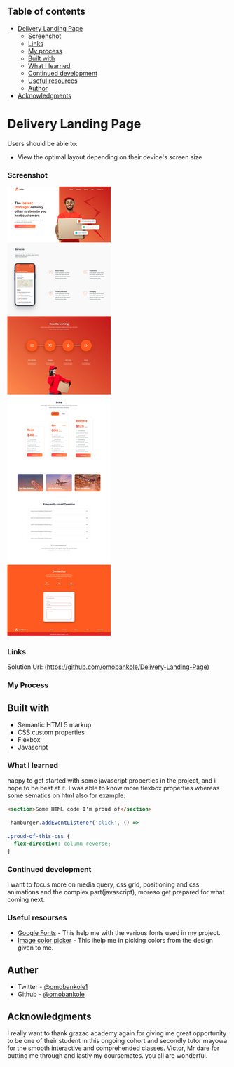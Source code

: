## Table of contents


- [Delivery Landing Page](#Delivery-lannding-page)
  - [Screenshot](#screenshot)
  - [Links](#links)
  - [My process](#my-process)
  - [Built with](#built-with)
  - [What I learned](#what-i-learned)
  - [Continued development](#continued-development)
  - [Useful resources](#useful-resources)
  - [Author](#author)
- [Acknowledgments](#acknowledgments)


# Delivery Landing Page

Users should be able to:

- View the optimal layout depending on their device's screen size

### Screenshot

![](./Images/Design.jpeg)

### Links

Solution Url: (https://github.com/omobankole/Delivery-Landing-Page)

### My Process

## Built with

- Semantic HTML5 markup
- CSS custom properties
- Flexbox
- Javascript

### What I learned

happy to get started with some javascript properties in the project, and i hope to be best at it. I was able to know more flexbox properties whereas some sematics on html also for example:

```html
<section>Some HTML code I'm proud of</section>
```
```javascript
 hamburger.addEventListener('click', () =>
 ```
```css
.proud-of-this-css {
  flex-direction: column-reverse;
}
```

### Continued development

i want to focus more on media query, css grid, positioning and css animations and the complex part(javascript), moreso get prepared for what coming next.

### Useful resourses

- [Google Fonts](https://www.fonts.google.com) - This help me with the various fonts used in my project.
- [Image color picker](https://www.imagecolorpicker.com) - This ihelp me in picking colors from the design given to me.

## Auther

- Twitter - [@omobankole1](https://www.twitter.com/omobankole1)
- Github - [@omobankole](https://www.github.com/omobankole)

## Acknowledgments
 I really want to thank grazac academy again for giving me great opportunity to be one of their student in this ongoing cohort and secondly tutor mayowa for the smooth interactive and comprehended classes. Victor, Mr dare for putting me through and lastly my coursemates. you all are wonderful.



 <div class="stroke-pipe"></div>